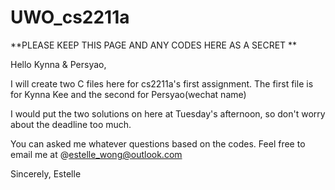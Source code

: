 # UWO_cs2211a

**PLEASE KEEP THIS PAGE AND ANY CODES HERE AS A SECRET **

Hello Kynna & Persyao,

I will create two C files here for cs2211a's first assignment. The first file is for Kynna Kee and the second for Persyao(wechat name)

I would put the two solutions on here at Tuesday's afternoon, so don't worry about the deadline too much.

You can asked me whatever questions based on the codes. Feel free to email me at @estelle_wong@outlook.com

Sincerely, Estelle
